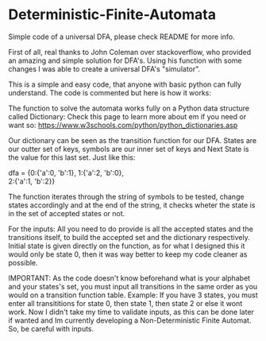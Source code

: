 # Deterministic-Finite-Automata
Simple code of a universal DFA, please check README for more info.

First of all, real thanks to John Coleman over stackoverflow, who provided an amazing and simple solution for DFA's. Using his function with some changes I was able
to create a universal DFA's "simulator".

This is a simple and easy code, that anyone with basic python can fully understand. The code is commented but here is how it works: 

The function to solve the automata works fully on a Python data structure called Dictionary: 
Check this page to learn more about em if you need or want so: https://www.w3schools.com/python/python_dictionaries.asp

Our dictionary can be seen as the transition function for our DFA. States are our outter set of keys, symbols are our inner set of keys and Next State is the value for this last set.
Just like this: 
                  
dfa = {0:{'a':0, 'b':1},
       1:{'a':2, 'b':0},         
       2:{'a':1, 'b':2}}
            
The function iterates through the string of symbols to be tested, change states accordingly and at the end of the string, it checks wheter the state is in the set of accepted states 
or not. 
 
For the inputs: All you need to do provide is all the accepted states and the transitions itself, to build the accepted set and the dictionary respectively.
Initial state is given directly on the function, as for what I designed this it would only be state 0, then it was way better to keep my code cleaner as possible.

IMPORTANT: As the code doesn't know beforehand what is your alphabet and your states's set, you must input all transitions in the same order as you would on a transition function table.
Example: If you have 3 states, you must enter all transititions for state 0, then state 1, then state 2 or else it wont work.
Now I didn't take my time to validate inputs, as this can be done later if wanted and Im currently developing a Non-Deterministic Finite Automat. So, be careful with inputs.

